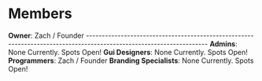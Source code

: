 # Members

**Owner**: Zach / Founder --------------------------------------------------------------------------------------------------------------------
**Admins**: None Currently. Spots Open!
**Gui Designers**: None Currently. Spots Open!
**Programmers**: Zach / Founder
**Branding Specialists**: None Currently. Spots Open!
